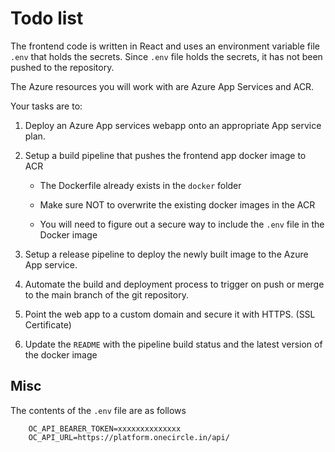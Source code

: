 # Todo list

The frontend code is written in React and uses an environment variable file `.env` that holds the secrets. Since `.env` file holds the secrets, it has not been pushed to the repository.

The Azure resources you will work with are Azure App Services and ACR.

Your tasks are to:
1. Deploy an Azure App services webapp onto an appropriate App service plan.

2. Setup a build pipeline that pushes the frontend app docker image to ACR
    
    * The Dockerfile already exists in the `docker` folder
    
    * Make sure NOT to overwrite the existing docker images in the ACR
    
    * You will need to figure out a secure way to include the `.env` file in the Docker image

3. Setup a release pipeline to deploy the newly built image to the Azure App service.

4. Automate the build and deployment process to trigger on push or merge to the main branch of the git repository.

5. Point the web app to a custom domain and secure it with HTTPS. (SSL Certificate)

5. Update the `README` with the pipeline build status and the latest version of the docker image


## Misc

The contents of the `.env` file are as follows

        OC_API_BEARER_TOKEN=xxxxxxxxxxxxxx
        OC_API_URL=https://platform.onecircle.in/api/